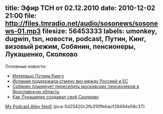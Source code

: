 title: Эфир ТСН от 02.12.2010
date: 2010-12-02 21:00
file: http://files.tmradio.net/audio/sosonews/sosonews-01.mp3
filesize: 56453333
labels: umonkey, dugwin, tsn, новости, podcast, Путин, Кинг, визовый режим, Собянин, пенсионеры, Лукашенко, Сколково
---
Основные новости:

- [Интервью Путина Кингу](http://transcripts.cnn.com/TRANSCRIPTS/0009/08/lkl.00.html)
- [Испания поддержала отмену виз между Россией и ЕС](http://vz.ru/news/2010/12/1/451644.html)
- [Собянин планирует переселить московских пенсионеров в Ярославскую область](http://infox.ru/authority/mans/2010/12/01/Sobyanin_pyeryesyeli.phtml)
- [Как Лукашенко создавал своё Сколково](http://www.trud.ru/article/25-10-2010/252871_kak_lukashenko_sozdal_svoe_skolkovo.html)

<a href="http://www.podcastalley.com/"> My Podcast Alley feed!</a> {pca-5d25420c2fb310ffebacf29494e56c37}
